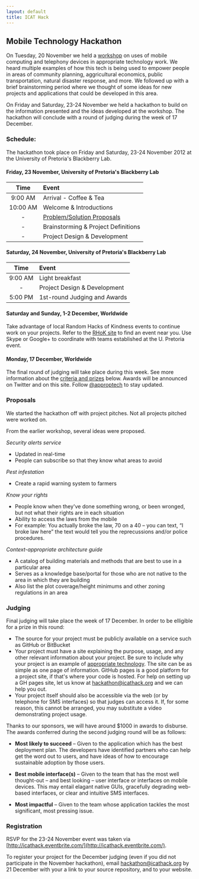 ```yaml
---
layout: default
title: ICAT Hack
---
```



## Mobile Technology Hackathon

On Tuesday, 20 November we held a [workshop](workshop.html) on uses of mobile
computing and telephony devices in appropriate technology work. We heard
multiple examples of how this tech is being used to empower people in areas of
community planning, aggricultural economics, public transportation, natural
disaster response, and more. We followed up with a brief brainstorming period
where we thought of some ideas for new projects and applications that could be
developed in this area.

On Friday and Saturday, 23-24 November we held a hackathon to build on the
information presented and the ideas developed at the workshop.  The hackathon
will conclude with a round of judging during the week of 17 December.


### Schedule:

The hackathon took place on Friday and Saturday, 23-24 November 2012 at the
University of Pretoria's Blackberry Lab.

#### Friday, 23 November, University of Pretoria's Blackberry Lab

  Time     | Event
:---------:|:-------
  9:00 AM  | Arrival - Coffee & Tea
 10:00 AM  | Welcome & Introductions
    -      | [Problem/Solution Proposals](#proposals)
    -      | Brainstorming & Project Definitions
    -      | Project Design & Development

#### Saturday, 24 November, University of Pretoria's Blackberry Lab

  Time     | Event
:---------:|:-------
  9:00 AM  | Light breakfast
    -      | Project Design & Development
  5:00 PM  | 1st-round Judging and Awards

#### Saturday and Sunday, 1-2 December, Worldwide

Take advantage of local Random Hacks of Kindness events to continue work on your
projects. Refer to the [RHoK site](http://www.rhok.org/) to find an event near
you. Use Skype or Google+ to coordinate with teams established at the U.
Pretoria event.

#### Monday, 17 December, Worldwide

The final round of judging will take place during this week. See more
information about the [criteria and prizes](#judging) below. Awards will be
announced on Twitter and on this site. Follow
[@approptech](http://www.twitter.com/approptech/) to stay updated.



### Proposals

We started the hackathon off with project pitches. Not all projects pitched were
worked on.

From the earlier workshop, several ideas were proposed.

*Security alerts service*

* Updated in real-time
* People can subscribe so that they know what areas to avoid

*Pest infestation*

* Create a rapid warning system to farmers

*Know your rights*

* People know when they've done something wrong, or been wronged, but not what their rights are in each situation
* Ability to access the laws from the mobile
* For example: You actually broke the law, 70 on a 40 – you can text, “I broke law here” the text would tell you the reprecussions and/or police procedures.

*Context-appropriate architecture guide*

* A catalog of building materials and methods that are best to use in a particular area
* Serves as a knowledge base/portal for those who are not native to the area in which they are building
* Also list the plot coverage/height minimums and other zoning regulations in an area



### Judging

Final judging will take place the week of 17 December. In order to
be elligible for a prize in this round:

* The source for your project must be publicly available on a service such as
  GitHub or BitBucket
* Your project must have a site explaining the purpose, usage, and any other
  relevant information about your project. Be sure to include why your project
  is an example of
  [appropriate technology](faq.html#what_is_appropriate_technology). The site
  can be as simple as one page of information. GitHub pages is a good platform
  for a project site, if that's where your code is hosted. For help on setting
  up a GH pages site, let us know at hackathon@icathack.org and we can help you
  out.
* Your project itself should also be accessible via the web (or by telephone for
  SMS interfaces) so that judges can access it. If, for some reason, this cannot
  be arranged, you may substitute a video demonstrating project usage.

Thanks to our sponsors, we will have around $1000 in awards to disburse. The
awards conferred during the second judging round will be as follows:

* **Most likely to succeed** – Given to the application which has the best
  deployment plan. The developers have identified partners who can help get the
  word out to users, and have ideas of how to encourage sustainable adoption by
  those users.

* **Best mobile interface(s)** – Given to the team that has the most well
  thought-out – and best looking – user interface or interfaces on mobile
  devices. This may entail elagant native GUIs, gracefully degrading web-based
  interfaces, or clear and intuitive SMS interfaces.

* **Most impactful** – Given to the team whose application tackles the most
  significant, most pressing issue.


### Registration

RSVP for the 23-24 November event was taken via
[http://icathack.eventbrite.com/](http://icathack.eventbrite.com/).

To register your project for the December judging (even if you did not
participate in the November hackathon), email
[hackathon@icathack.org](mailto:hackathon@icathack.org) by 21 December with your
a link to your source repository, and to your website.

